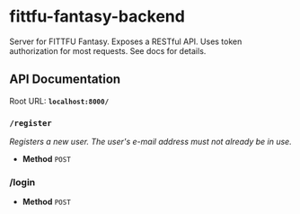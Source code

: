 # fittfu-fantasy-backend
Server for FITTFU Fantasy.  Exposes a RESTful API.  Uses token authorization for most requests.  See docs for details.
## API Documentation
Root URL: **`localhost:8000/`**
### `/register`
*Registers a new user.  The user's e-mail address must not already be in use.*
  * **Method** `POST`
### /login 
  * **Method** `POST`

